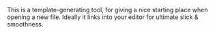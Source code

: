 This is a template-generating tool, for giving a nice starting place when opening a new file.
Ideally it links into your editor for ultimate slick & smoothness.
